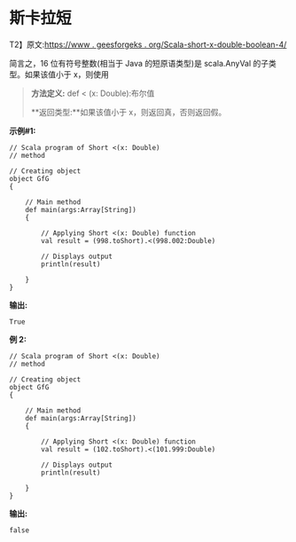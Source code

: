 # 斯卡拉短

T2】原文:[https://www . geesforgeks . org/Scala-short-x-double-boolean-4/](https://www.geeksforgeeks.org/scala-short-x-double-boolean-4/)

简言之，16 位有符号整数(相当于 Java 的短原语类型)是 scala.AnyVal 的子类型。如果该值小于 x，则使用

> **方法定义:** def < (x: Double):布尔值
> 
> **返回类型:**如果该值小于 x，则返回真，否则返回假。

**示例#1:**

```
// Scala program of Short <(x: Double) 
// method 

// Creating object 
object GfG 
{ 

    // Main method 
    def main(args:Array[String]) 
    { 

        // Applying Short <(x: Double) function 
        val result = (998.toShort).<(998.002:Double)

        // Displays output 
        println(result) 

    } 
} 
```

**输出:**

```
True

```

**例 2:**

```
// Scala program of Short <(x: Double) 
// method 

// Creating object 
object GfG 
{ 

    // Main method 
    def main(args:Array[String]) 
    { 

        // Applying Short <(x: Double) function 
        val result = (102.toShort).<(101.999:Double)

        // Displays output 
        println(result) 

    } 
} 
```

**输出:**

```
false

```